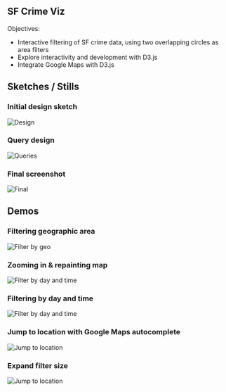 ## SF Crime Viz

Objectives:

* Interactive filtering of SF crime data, using two overlapping circles as area filters
* Explore interactivity and development with D3.js
* Integrate Google Maps with D3.js

## Sketches / Stills

### Initial design sketch

![Design](https://github.com/zachmaurer/sfcrime-viz/raw/master/assets/sketch1.png)

### Query design

![Queries](https://github.com/zachmaurer/sfcrime-viz/raw/master/assets/queries.jpg)


### Final screenshot

![Final](https://github.com/zachmaurer/sfcrime-viz/raw/master/assets/overview.png)

## Demos

### Filtering geographic area

![Filter by geo](https://github.com/zachmaurer/sfcrime-viz/raw/master/assets/filter.gif)

### Zooming in & repainting map

![Filter by day and time](https://github.com/zachmaurer/sfcrime-viz/raw/master/assets/zoom.gif)

### Filtering by day and time

![Filter by day and time](https://github.com/zachmaurer/sfcrime-viz/raw/master/assets/week.gif)

### Jump to location with Google Maps autocomplete

![Jump to location](https://github.com/zachmaurer/sfcrime-viz/raw/master/assets/jump.gif)

### Expand filter size

![Jump to location](https://github.com/zachmaurer/sfcrime-viz/raw/master/assets/expand.gif)
